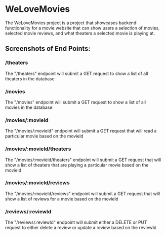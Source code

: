 # WeLoveMovies

The WeLoveMovies project is a project that showcases backend functionality for a movie website that can show users a selection of movies, selected movie reviews, and what theaters a selected movie is playing at.

## Screenshots of End Points:

### /theaters
The "/theaters" endpoint will submit a GET request to show a list of all theaters in the database


### /movies
The "/movies" endpoint will submit a GET request to show a list of all movies in the database

### /movies/:movieId
The "/movies/:movieId" endpoint will submit a GET request that will read a particular movie based on the movieId

### /movies/:movieId/theaters
The "/movies/:movieId/theaters" endpoint will submit a GET request that will show a list of theaters that are playing a particular movie based on the movieId

### /movies/:movieId/reviews
The "/movies/:movieId/reviews" endpoint will submit a GET request that will show a list of reviews for a movie based on the movieId

### /reviews/:reviewId
The "/reviews/:reviewId" endpoint will submit either a DELETE or PUT request to either delete a review or update a review based on the reviewId
